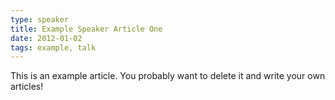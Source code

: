 ```yaml
---
type: speaker
title: Example Speaker Article One
date: 2012-01-02
tags: example, talk
---
```


This is an example article. You probably want to delete it and write your own articles!
